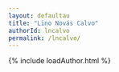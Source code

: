 ```yaml
---
layout: defaultau
title: "Lino Novás Calvo"
authorId: lncalvo
permalink: /lncalvo/
---
```

{% include loadAuthor.html %}
<script>
    $(document).ready(function(){
        showAuthorBio('{{ page.authorId }}');
   });
</script>